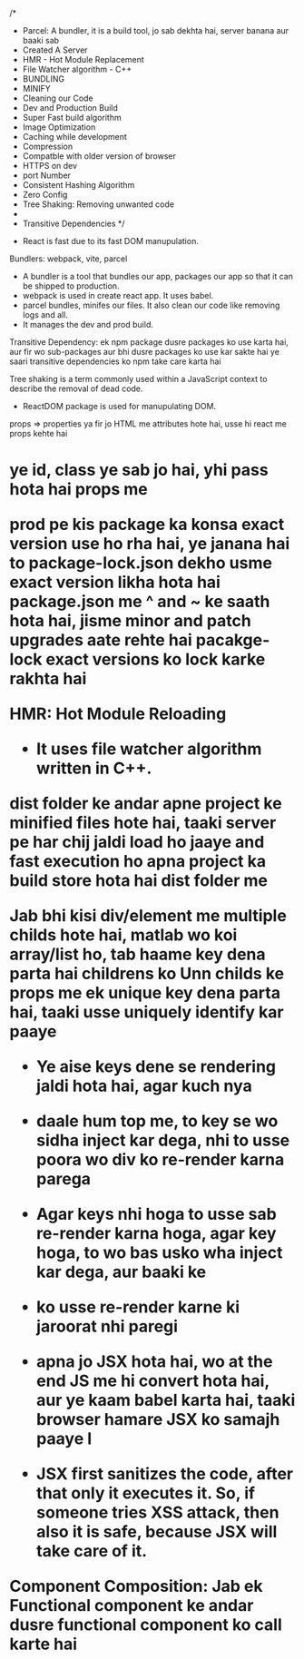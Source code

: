/*
 * Parcel: A bundler, it is a build tool, jo sab dekhta hai, server banana aur baaki sab
 * Created A Server
 * HMR - Hot Module Replacement
 * File Watcher algorithm - C++
 * BUNDLING
 * MINIFY
 * Cleaning our Code
 * Dev and Production Build
 * Super Fast build algorithm
 * Image Optimization
 * Caching while development
 * Compression
 * Compatble with older version of browser
 * HTTPS on dev
 * port Number
 * Consistent Hashing Algorithm
 * Zero Config
 * Tree Shaking: Removing unwanted code
 *
 * Transitive Dependencies
*/

- React is fast due to its fast DOM manupulation.

Bundlers: webpack, vite, parcel
  - A bundler is a tool that bundles our app, packages our app so that it can be shipped to production.
  - webpack is used in create react app. It uses babel. 
  - parcel bundles, minifes our files. It also clean our code like removing logs and all. 
  - It manages the dev and prod build. 

Transitive Dependency: ek npm package dusre packages ko use karta hai, aur fir wo sub-packages aur bhi dusre packages ko use kar sakte hai 
ye saari transitive dependencies ko npm take care karta hai 

Tree shaking is a term commonly used within a JavaScript context to describe the removal of dead code.

- ReactDOM package is used for manupulating DOM. 

props => properties ya fir jo HTML me attributes hote hai, usse hi react me props kehte hai
<h1 id, class>  ye id, class ye sab jo hai, yhi pass hota hai props me 

prod pe kis package ka konsa exact version use ho rha hai, ye janana hai to package-lock.json dekho
usme exact version likha hota hai
package.json me ^ and ~ ke saath hota hai, jisme minor and patch upgrades aate rehte hai 
pacakge-lock exact versions ko lock karke rakhta hai 

HMR: Hot Module Reloading 
 - It uses file watcher algorithm written in C++.

dist folder ke andar apne project ke minified files hote hai, taaki server pe har chij jaldi load ho jaaye and fast execution ho 
apna project ka build store hota hai dist folder me 


Jab bhi kisi div/element me multiple childs hote hai, matlab wo koi array/list ho, tab haame key dena parta hai childrens ko
Unn childs ke props me ek unique key dena parta hai, taaki usse uniquely identify kar paaye
- Ye aise keys dene se rendering jaldi hota hai, agar kuch nya <li> daale hum top me, to key se wo sidha inject kar dega, nhi to usse poora wo div ko re-render karna parega
- Agar keys nhi hoga to usse sab re-render karna hoga, agar key hoga, to wo bas usko wha inject kar dega, aur baaki ke <li> ko usse re-render karne ki jaroorat nhi paregi 

- apna jo JSX hota hai, wo at the end JS me hi convert hota hai, aur ye kaam babel karta hai, taaki browser hamare JSX ko samajh paaye l
- JSX first sanitizes the code, after that only it executes it. So, if someone tries XSS attack, then also it is safe, because JSX will take care of it. 


Component Composition: Jab ek Functional component ke andar dusre functional component ko call karte hai <Title /> aise karke 
 

Virtual DOM: A light-weight representation of the DOM with us is known as the virtual DOM.
- We need virtual DOM for reconcelliation in React. 
- Agar different childrens hai tab react dekh leta hai khud hi, but agar same childrens hai, tab react ko pta nhi chalta kis child me change hua hai, aur wo poora component hi re-render karta hai 
- React uses diff algorithm for reconcelliation
- so agar hum unique keys ka use karte hai, tab react ko pta hota hai, khape change hua hai, aur wo bas ussi component ko re-render karta hai, har chij re-render nhi karta
- It is like a git diff, to apne DOM tree me bas whi chij ko re-render karega jo change hua hai bas
- If we use index as key, and add some element to start of the list, then React will have to re-render everything, as the keys are changed, and it will cause perfomance issues again. So, that's why using index as keys are considered as anti-pattern in React. 

React Reconcelleation Algorithm:
- React virtual DOM ka use karta hai UI ko update karne ke liye
- Iss se hum bina actual DOM ko manupilate kiye changes kar sakte hai
- 


?.  isko optional chaining kehte hai
user.address?.location  => agar address exist karta hai and saath me wo null/undefined nhi hai, tabhi wo uske aage ke properties check karega, nhi to aage nhi jaaye, aur address ka hi value return kar dega, joki undefined hai. 
So, haame error nhi milega ab, so kuch null bhi hua to haame undefiend return hoga

Nullish Coalescing
const data = obj?.prop ?? "fallback string";
- So agar isse wo value nhi mili, then undefined ki jagah wo fallback string return karega, hum whape kuch bhi ek default value daal sakte hai return karne ke liye, jo return ho jab saamne waala undefined ya null nikle.

Default import => import Header from 'Header';
Named Import => import { Header } from 'Header';
import * as obj from 'Header'; => ye bhi kar sakte hai, agar sab named import hai
baad me obj.title, obj.header aise use kar sakte hai  

- React me one way data binding hoti hai. 

- React keeps a track of all the state variables, so agar unme kuch bhi change hota hai, to wo component khud hi re render ho jaayega. reoncelliation algo dhyan rakhta hai ye sab ka
- Fiber is the new reconciliation engine in React 16. Its main goal is to enable incremental rendering of the virtual DOM


Hamari body jo hai, wo har baar re-render hoti hai, so har chij ko whape nhi dalna hai
- wo smartly re-render karta hai, aur bas ussi component ko change karega jisme kuch diff hai 
 
- If any state or props changes, then our page renders again.
- agar useEffect me depndency array nhi denge, to wo har state change pe call hoga
- If the dependecy array is empty, then it will be called only one time. 
- Dependency array me agar kuch state variable hai, then bas ussi state change pe apna useEffect call hoga
- useEffect jo hai, wo hamare page render hone ke baad call hota hai

- Agar koi state variable change hota hai, to hamara page re-render hota hai, but VDOM smartly re-render karta hai chijo ko

- hooks jo hai apne, unhe functional components ke andar hi likhte hai hum
- JSX me bas hum expressions likh sakte hai, statements nhi likh sakte
let a = 10; // ye nhi chalega JSX me
((a = 10), console.log(a))   // aise karke hum isse expression bna denge, aur fir likh sakte hai
- At its core, an expression is a bit of JavaScript code that produces a value.
- eg: (1+3*6), 'hi', arr.pop()  // ye sab expression hai
- agar kuch console.log() ke andar chal paa rha hai, to wo expression hai, nhi to statement ya invalid JS


- kabhi bhi 1 component ke andar dusra component mat banana, nhi to wo compoennt har re-render pe create hota rhaega, and apna rendering slow ho jaayega
- so, jitne bhi components hai, wo haame hamesa upar me hi banane hai, and we can call that component inside other components.
- kabhi bhi state variables ko if-else ya for loop ke andar mat likho, kyunki wo inconsistency create karta hai, and react ko inconsistencies pasand nhi hai


Client side routing: matlab haame kuch load nhi karna hai server se, jab hum routing kar rhe hai
Server side routing: routing ke time page jo hai wo server se aayega, client se nhi


Class Based Components:
- We cannot create a class based component without the render() method. 
- ye render method jo hai wo JSX return karta hai, so apan apna sab JSX render() ke andar hi likhte hai 

Do not mutate the state directly, warna apna UI sync me nhi rahega. setState() function jo hai wo react ko batata hai jo UI me ye change hua hai, aur apne page ko uss hisab se re-render karta hai 

- Babel jo hai, wo hamare JSX ko html me convert karta hai

- Never compare React lifecycle methods with functional componenets
- React Hooks and React Lifecycle Methods are not interchangeable and do not have the same relationship
- React lifecycle methods class based component me use hota hai
- ye functional react components me unhone react lifecycle methods ka concept hi hta diya


IIFE: Immediately invoke function expression.
(async mera_func() {
  // code
})();

Why can't we have the callback function of useEffect async?
- The first argument of useEffect is supposed to be a function that returns either nothing (undefined) or a function (to clean up side effects). But an async function returns a Promise, which can't be called as a function!
- so useEffect jo hai promise ko expect nhi kar rha hai, isliye wo error fek dega whape

Modularity: code ko divide karke smaller chukns me likhna, taaki apna code more readable and maintainable ho, aur baad me haame debugging ye sabme dikakt naa aaye. 

- Hooks are used to export some logic into that function. 
- hum apne custom hooks bnake usme sab logic daal sakte hai.

- Lazy loading jo hai, wo ek promise return karta hai
- so apan usme suspense ka use karte hai taaki wo promise resolve ho jaaye, nhi to wo promise resolve nhi hoga and haame error milega wo component load karne pe

- Never lazy load inside a component, nhi to wo har ek render cycle pe lazy load hoga, and hamare app ka perfomance utna nhi rahega

<ul style={
  {
    backgroundColor: 'black',
    color: 'pink'
  }
}>
- Its an object inside style. So, its an object inside JSX.
- style jo hai wo JSX lega ek, bcoz we use JSX to write Javascript code inside react. 
- to yha, hum uss JSX me apna style ka object de sakte hai


# CSS in React/ Tailwaind CSS

- tailwind me agar fixed height, width deno ho to, square bracket notation hota hai apne pas
- w-[200px] to ab ye fixed issi width ka hoga
- tailwind bas unhi classes ko production pe ship karega, jo hamne apne project me use kiya hai, sab classes ko nhi bhejega wo apne build me
- iss se apna build size jyada baara nhi banta hai

- Tailwind ka jo config file hai, usme hum apne values daal sakte hai
- lets say haame ek nya class banana hai, to usme hum wo daal sakte hai, and then usse sab jagah use kar payenge
- tailwind init ke time --full waala flag daaloge, to uss file me sab chije aa jayegi, and there we can also change the values of the tailwind classes, or make our own classes
- but jo default classes hai, unki values chagne karna good practice nhi hai, isliye hamesa khali config bnao, and jo extra classes haame chahiye, usme wo add kardo bas, to hum apne nye extra classes ko directly use kar sakte hai
theme: {
    extend: {
      colors: {
        primay: "#eeeeee"
      }
    },
  },

- aise config me daal sakte hai hum


- React jo hai, wo virtual DOM ka use karta hai
- react, 2 virtual DOM maintain karta hai, ek nya aur ek purana
- then unn dono ko compare karta hai, aur jo bhi difference hota hai
- uss difference ko bas actual DOM me inject karta hai
- that's why react is fast. 

Props Drilling: jab prop ko ek component se dusre component me pass karte hai
- like apne body me user hai jo ki khud ek prop tha, wha se hamne usse child pe bhi pass kar diya
- to isse props drilling kehte hai 
- aise prop drilling se humlog, parent to child data pass kar sakte hai 

Lifting the state up: jab kisi child ke state ko parent se control karte hai, matlab hum uska state lift up kar rhe hai

- React dev tools me apne pas profiler hota hai, usse on karke fir hum jo chahe karo, uske baad stop karne ke baad hum har chij dekh sakte hai, like kis component ne load hone me kitna time lgaya ye sab, konsa component slow chal rha h, and apne app ko uss hisab se dekh ke optimise kar sakte hai

React context allows us to pass down and use (consume) data in whatever component we need in our React app without using props.
- React context helps us avoid the problem of props drilling. jhape jyada props drilling ho rha hai, whape hum react context ka use karte hai
- context unhi ke liye use karo, jinhe tum jyada change nhi kar rhe ho, context is just like a global variable in our app. 
- suppose hamare pas koi aisa information jo hamme app me har jagah chahiye, to whape hum props drilling nhi kar sakte, we need to store that data in some central place. 
- We can use localstorage for that, but updating the localstorage is a costly operation, that's why we will no do that. 
- We will use react context for storing the data in the central place. Data should be placed on React context that does not need to be updated often.
- state, props ye sab jo hote hai, they are tied to a component, but jo apna context hai, wo kisi bhi component se tied nhi hota hai, wo saare components se independent hota hai, to usse app me khipe bhi use kar sakte hai.
- aisa data jo haame app me alag alag jagah use hoga, uske liye context ka use karte hai hum. 
- It stores data in a central place. 

- context ka haam naam de sakte hai, displayName se, to wo naam react developer tools me dikhega, to ab debugging me iska use kar sakte hai
- class based component me apne context ko directly humlog as a component use karte hai
- wha humlog ek JSX likhenge, joki ek value lega, aur uss se jo maan hai wo karega
- The provider component is responsible for creating the context and providing the data to the consumer components. The consumer component is responsible for accessing the data from the context.

=> Hamare application me 2 layers hota hai, UI layer and the data layer. 
- Jo haame dikhta hai, wo UI layer hota hai, all the re-renders ye sab UI layer handle karta hai
- UI layer: view, jo haame dikhta hai, jo hum JSX likhte hai 
- Data layer handles the data, data khase aa rha, kaise store ho rha h, iske liye react context, redux ye sabka use karte hai, passing the data from one component to another, props me jo data jaata hai, ye sab data layer me aata hai
- Data layer me apna data change ho sakta hai, and UI layer me wo jhape bhi ho, wha sab data shi se reflect hona chahiye, aur ye sab browser me hota hai

- Redux: We use redux to handle large amount of data. 
- Context ka use hamne prop drilling ko avoid karne ke liye kiya tha
- Context jo hai ek central global variable ki tarah hota h, koi bhi component hamare app ka, directly context ko use kar sakta hai, ya fir modify kar sakta hai

- Redux me apne pas ek store hota hai, ussi me sab data store hota hai
- Context me hum multiple contexts bnate the, alag alah chij ke liye, but redux me hamare pas ek hi store hota hai, and ussi store me sab data rakhte hai hum
slice: A small portion of our store. Hamare redux store me hum multiple slices raakh sakte hai, alag alag chij ka. 
- hamare components jo hai, wo directly store ko jaake modify nhi kar sakte 
- if we click on a component to modify the store, it dispatches an action, which calls a function, and then that function modifies the slice of the store. 
- The function which modfies the slice of the store, is know as Reducer function.
- if we want to use the redux store information in our page, we need to use selector. 
- Redux store calls the selctor, and then the selector updates the UI.

iska poora flow diagram ka screenshot hai, wo dekh lena.
- Selector is just a hook at the end of day, hook to bas ek function hota hai. 
- IF we want to read the data from the redux store, we use selector hook. 

- Jis component ko bhi data read karna hai, wo subscribe karta hai store ko using the selector. 
- So, the  component subscribes to the store using the selector for reading the data, and updating the UI. 

React-redux jo library hai, wo ek bridge hai between react and redux

- Reducers jo hai wo ek state leta hai, aur usse directly modify karta hai, reducers se kuch return karne ki jarurat nhi hai

- useSelector is used for subscribing to the store, so useSelector ke callback me hum jo daalenge usme subscribe karenge
  - const store = useSelector(store => store);
  - This is bad, because hum poore store ko subscribe kar rhe h, to agar store me kuch bhi change hoga, to ye poora page baar baar re-render hoga, joki bahut kharab hai 
  - Subscribe to the only specific part, jo tumhe uss page me chahiey 
  like store.cart.items;
  
